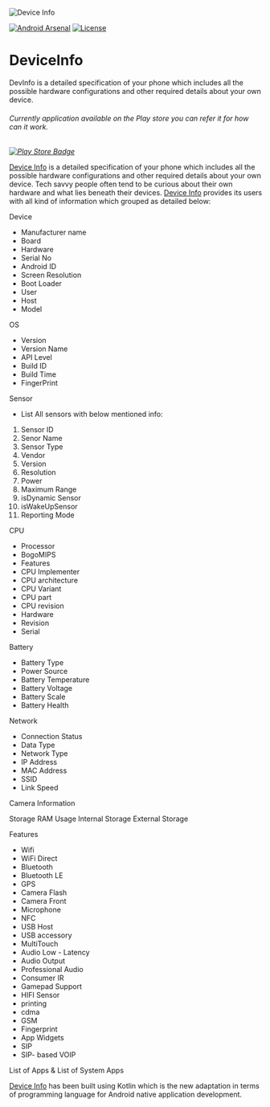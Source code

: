![Device Info](https://i.imgur.com/GdISEJ6.png)

[![Android Arsenal]( https://img.shields.io/badge/Android%20Arsenal-Device%20Info-green.svg?style=flat )]( https://android-arsenal.com/details/1/6588 )
[![License](https://img.shields.io/badge/license-Apache%202.0-blue.svg)](https://github.com/QuixomTech/DeviceInfo/blob/master/LICENSE)

# DeviceInfo
DevInfo is a detailed specification of your phone which includes all the possible hardware configurations and other required details about your own device.

###### Currently application available on the Play store you can refer it for how can it work.

*[![Play Store Badge](https://developer.android.com/images/brand/en_app_rgb_wo_60.png)](https://play.google.com/store/apps/details?id=com.quixom.deviceinfo)*

[Device Info](https://play.google.com/store/apps/details?id=com.quixom.deviceinfo) is a detailed specification of your phone which includes all the possible hardware configurations and other required details about your own device. Tech savvy people often tend to be curious about their own hardware and what lies beneath their devices. [Device Info](https://play.google.com/store/apps/details?id=com.quixom.deviceinfo) provides its users with all kind of information which grouped as detailed below:

Device
- Manufacturer name
- Board
- Hardware
- Serial No
- Android ID
- Screen Resolution
- Boot Loader
- User
- Host
- Model

OS
- Version
- Version Name
- API Level
- Build ID
- Build Time
- FingerPrint

Sensor
- List All sensors with below mentioned info:
1) Sensor ID
2) Senor Name
3) Sensor Type
4) Vendor
5) Version
6) Resolution
7) Power
8) Maximum Range
9) isDynamic Sensor
10) isWakeUpSensor
11) Reporting Mode

CPU
- Processor
- BogoMIPS
- Features
- CPU Implementer
- CPU architecture
- CPU Variant
- CPU part
- CPU revision
- Hardware
- Revision
- Serial

Battery
- Battery Type
- Power Source
- Battery Temperature
- Battery Voltage
- Battery Scale
- Battery Health

Network
- Connection Status
- Data Type
- Network Type
- IP Address
- MAC Address
- SSID
- Link Speed

Camera Information 

Storage
RAM Usage 
Internal Storage
External Storage

Features
- Wifi
- WiFi Direct
- Bluetooth
- Bluetooth LE
- GPS
- Camera Flash
- Camera Front
- Microphone
- NFC
- USB Host
- USB accessory
- MultiTouch
- Audio Low - Latency
- Audio Output
- Professional Audio
- Consumer IR
- Gamepad Support
- HIFI Sensor
- printing
- cdma
- GSM
- Fingerprint
- App Widgets
- SIP
- SIP- based VOIP

List of Apps & List of System Apps

[Device Info](https://play.google.com/store/apps/details?id=com.quixom.deviceinfo) has been built using Kotlin which is the new adaptation in terms of programming language for Android native application development.
